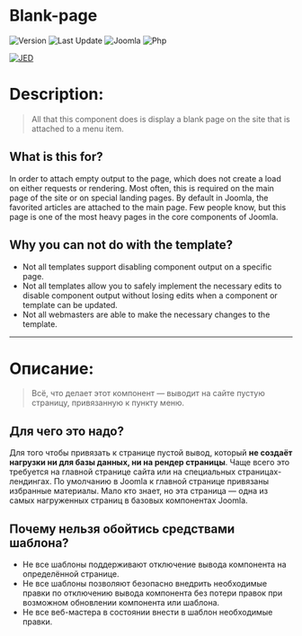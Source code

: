 # Blank-page

![Version](https://img.shields.io/badge/version-2.0.0-28A5F5.svg?style=for-the-badge)
![Last Update](https://img.shields.io/badge/last_update-2023.11.06-28A5F5.svg?style=for-the-badge)
![Joomla](https://img.shields.io/badge/joomla-4.3+-1A3867.svg?style=for-the-badge)
![Php](https://img.shields.io/badge/php-7.4+-8892BF.svg?style=for-the-badge)

[![JED](https://img.shields.io/badge/-This_is_an_extension_in_JED-1b63a2.svg?style=for-the-badge)](https://extensions.joomla.org/extensions/extension/style-a-design/page-background/blank-page/)

# Description:
> All that this component does is display a blank page on the site that is attached to a menu item.

## What is this for?
In order to attach empty output to the page, which does not create a load on either requests or rendering. Most often, this is required on the main page of the site or on special landing pages.
By default in Joomla, the favorited articles are attached to the main page. Few people know, but this page is one of the most heavy pages in the core components of Joomla.
## Why you can not do with the template?
- Not all templates support disabling component output on a specific page.
- Not all templates allow you to safely implement the necessary edits to disable component output without losing edits when a component or template can be updated.
- Not all webmasters are able to make the necessary changes to the template.

---
# Описание:
> Всё, что делает этот компонент — выводит на сайте пустую страницу, привязанную к пункту меню.
## Для чего это надо?
Для того чтобы привязать к странице пустой вывод, который **не создаёт нагрузки ни для базы данных, ни на рендер страницы**. Чаще всего это требуется на главной странице сайта или на специальных страницах-лендингах.
По умолчанию в Joomla к главной странице привязаны избранные материалы. Мало кто знает, но эта страница — одна из самых нагруженных страниц в базовых компонентах Joomla.
## Почему нельзя обойтись средствами шаблона?
- Не все шаблоны поддерживают отключение вывода компонента на определённой странице.
- Не все шаблоны позволяют безопасно внедрить необходимые правки по отключению вывода компонента без потери правок при возможном обновлении компонента или шаблона.
- Не все веб-мастера в состоянии внести в шаблон необходимые правки.